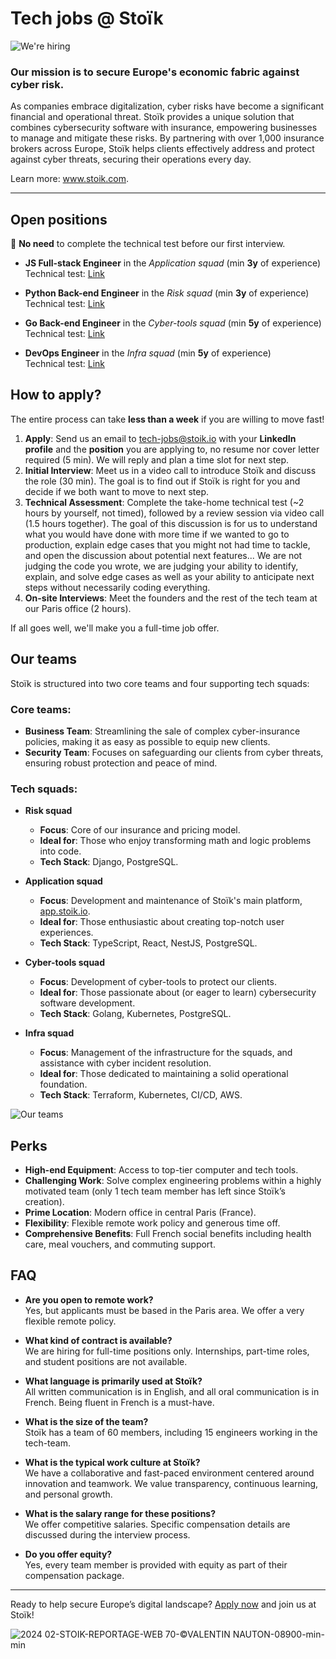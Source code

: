 # Tech jobs @ Stoïk

![We're hiring](https://github.com/user-attachments/assets/b2c7e1d5-6876-4fc6-80db-513d72fb084c)

### Our mission is to secure Europe's economic fabric against cyber risk.

As companies embrace digitalization, cyber risks have become a significant financial and operational threat. Stoïk provides a unique solution that combines cybersecurity software with insurance, empowering businesses to manage and mitigate these risks. By partnering with over 1,000 insurance brokers across Europe, Stoïk helps clients effectively address and protect against cyber threats, securing their operations every day.

Learn more: www.stoik.com.

---

## Open positions

🚨 **No need** to complete the technical test before our first interview.

- **JS Full-stack Engineer** in the _Application squad_  (min **3y** of experience)  
  Technical test: [Link](https://github.com/stoikio/jobs/blob/main/js-fullstack-engineer/README.md)

- **Python Back-end Engineer** in the _Risk squad_ (min **3y** of experience)  
  Technical test: [Link](https://github.com/stoikio/jobs/blob/main/python-backend-engineer/README.md)

- **Go Back-end Engineer** in the _Cyber-tools squad_ (min **5y** of experience)  
  Technical test: [Link](https://github.com/stoikio/jobs/blob/main/go-backend-engineer/README.md)

- **DevOps Engineer** in the _Infra squad_ (min **5y** of experience)  
  Technical test: [Link](https://github.com/stoikio/jobs/blob/main/devops-engineer/README.md)

## How to apply?

The entire process can take **less than a week** if you are willing to move fast!

1. **Apply**: Send us an email to [tech-jobs@stoik.io](mailto:tech-jobs@stoik.io) with your **LinkedIn profile** and the **position** you are applying to, no resume nor cover letter required (5 min). We will reply and plan a time slot for next step.
2. **Initial Interview**: Meet us in a video call to introduce Stoïk and discuss the role (30 min). The goal is to find out if Stoïk is right for you and decide if we both want to move to next step.
3. **Technical Assessment**: Complete the take-home technical test (~2 hours by yourself, not timed), followed by a review session via video call (1.5 hours together). The goal of this discussion is for us to understand what you would have done with more time if we wanted to go to production, explain edge cases that you might not had time to tackle, and open the discussion about potential next features... We are not judging the code you wrote, we are judging your ability to identify, explain, and solve edge cases as well as your ability to anticipate next steps without necessarily coding everything.
4. **On-site Interviews**: Meet the founders and the rest of the tech team at our Paris office (2 hours).

If all goes well, we'll make you a full-time job offer.

## Our teams

Stoïk is structured into two core teams and four supporting tech squads:

### Core teams:

- **Business Team**: Streamlining the sale of complex cyber-insurance policies, making it as easy as possible to equip new clients.
- **Security Team**: Focuses on safeguarding our clients from cyber threats, ensuring robust protection and peace of mind.

### Tech squads:

- **Risk squad**

  - **Focus**: Core of our insurance and pricing model.
  - **Ideal for**: Those who enjoy transforming math and logic problems into code.
  - **Tech Stack**: Django, PostgreSQL.

- **Application squad**

  - **Focus**: Development and maintenance of Stoïk's main platform, [app.stoik.io](https://app.stoik.io).
  - **Ideal for**: Those enthusiastic about creating top-notch user experiences.
  - **Tech Stack**: TypeScript, React, NestJS, PostgreSQL.

- **Cyber-tools squad**

  - **Focus**: Development of cyber-tools to protect our clients.
  - **Ideal for**: Those passionate about (or eager to learn) cybersecurity software development.
  - **Tech Stack**: Golang, Kubernetes, PostgreSQL.

- **Infra squad**
  - **Focus**: Management of the infrastructure for the squads, and assistance with cyber incident resolution.
  - **Ideal for**: Those dedicated to maintaining a solid operational foundation.
  - **Tech Stack**: Terraform, Kubernetes, CI/CD, AWS.

![Our teams](https://github.com/user-attachments/assets/329ac363-9b47-40c6-a88c-0977d3c63111)

## Perks

- **High-end Equipment**: Access to top-tier computer and tech tools.
- **Challenging Work**: Solve complex engineering problems within a highly motivated team (only 1 tech team member has left since Stoïk’s creation).
- **Prime Location**: Modern office in central Paris (France).
- **Flexibility**: Flexible remote work policy and generous time off.
- **Comprehensive Benefits**: Full French social benefits including health care, meal vouchers, and commuting support.

## FAQ

- **Are you open to remote work?**  
  Yes, but applicants must be based in the Paris area. We offer a very flexible remote policy.

- **What kind of contract is available?**  
  We are hiring for full-time positions only. Internships, part-time roles, and student positions are not available.

- **What language is primarily used at Stoïk?**  
  All written communication is in English, and all oral communication is in French. Being fluent in French is a must-have.

- **What is the size of the team?**  
  Stoïk has a team of 60 members, including 15 engineers working in the tech-team.

- **What is the typical work culture at Stoïk?**  
  We have a collaborative and fast-paced environment centered around innovation and teamwork. We value transparency, continuous learning, and personal growth.

- **What is the salary range for these positions?**  
  We offer competitive salaries. Specific compensation details are discussed during the interview process.

- **Do you offer equity?**  
  Yes, every team member is provided with equity as part of their compensation package.

---

Ready to help secure Europe’s digital landscape? [Apply now](mailto:tech-jobs@stoik.io) and join us at Stoïk!

![2024 02-STOIK-REPORTAGE-WEB 70-©VALENTIN NAUTON-08900-min-min](https://github.com/user-attachments/assets/9529440c-0909-446d-944f-fe504d14ff4a)
